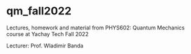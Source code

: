 # qm_fall2022
Lectures, homework and material from PHYS602: Quantum Mechanics course at Yachay Tech
Fall 2022

Lecturer: Prof. Wladimir Banda
